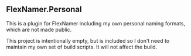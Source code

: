 ﻿## FlexNamer.Personal

This is a plugin for FlexNamer including my own personal naming formats, which are not made public.

This project is intentionally empty, but is included so I don't need to maintain my own set of build scripts. It will not affect the build.